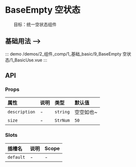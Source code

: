 # BaseEmpty 空状态

&emsp;&emsp;目标：统一空状态组件
## 基础用法 -->



::: demo 
/demos/2_组件_comp/1_基础_basic/9_BaseEmpty 空状态/1_BasicUse.vue
:::


## API 

### Props

|属性|说明|类型|默认值|
|:---|:---|:---|:---|
|`description`|-|`string`|空空如也~|
|`size`|-|`StrNum`|`50`|

### Slots

|插槽名|说明|Scope|
|:---|:---|:---|
|`default`|-|-|
